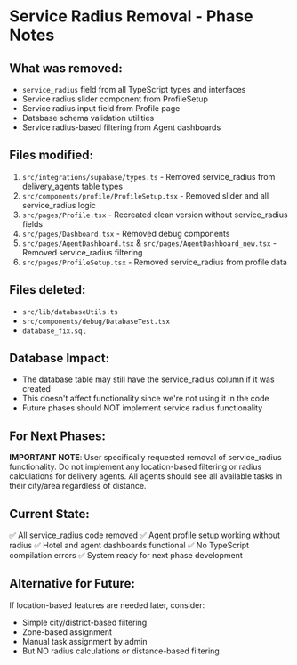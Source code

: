 # Service Radius Removal - Phase Notes

## What was removed:
- `service_radius` field from all TypeScript types and interfaces
- Service radius slider component from ProfileSetup
- Service radius input field from Profile page
- Database schema validation utilities
- Service radius-based filtering from Agent dashboards

## Files modified:
1. `src/integrations/supabase/types.ts` - Removed service_radius from delivery_agents table types
2. `src/components/profile/ProfileSetup.tsx` - Removed slider and all service_radius logic
3. `src/pages/Profile.tsx` - Recreated clean version without service_radius fields
4. `src/pages/Dashboard.tsx` - Removed debug components
5. `src/pages/AgentDashboard.tsx` & `src/pages/AgentDashboard_new.tsx` - Removed service_radius filtering
6. `src/pages/ProfileSetup.tsx` - Removed service_radius from profile data

## Files deleted:
- `src/lib/databaseUtils.ts`
- `src/components/debug/DatabaseTest.tsx`
- `database_fix.sql`

## Database Impact:
- The database table may still have the service_radius column if it was created
- This doesn't affect functionality since we're not using it in the code
- Future phases should NOT implement service radius functionality

## For Next Phases:
**IMPORTANT NOTE**: User specifically requested removal of service_radius functionality.
Do not implement any location-based filtering or radius calculations for delivery agents.
All agents should see all available tasks in their city/area regardless of distance.

## Current State:
✅ All service_radius code removed
✅ Agent profile setup working without radius
✅ Hotel and agent dashboards functional
✅ No TypeScript compilation errors
✅ System ready for next phase development

## Alternative for Future:
If location-based features are needed later, consider:
- Simple city/district-based filtering
- Zone-based assignment
- Manual task assignment by admin
- But NO radius calculations or distance-based filtering